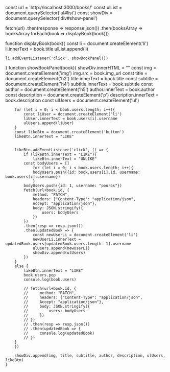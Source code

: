 const url = 'http://localhost:3000/books/'
const ulList = document.querySelector('ul#list')
const showDiv = document.querySelector('div#show-panel')

fetch(url)
.then(response => response.json())
.then(booksArray => booksArray.forEach(book => displayBook(book)))

function displayBook(book){
    const li = document.createElement('li')
    li.innerText = book.title
    ulList.append(li)

    li.addEventListener('click', showBookPanel())
}
function showBookPanel(book){
    showDiv.innerHTML = ""
        const img = document.createElement('img')
        img.src = book.img_url
        const title = document.createElement('h2')
        title.innerText = book.title
        const subtitle = document.createElement('h4')
        subtitle.innerText = book.subtitle
        const author = document.createElement('h5')
        author.innerText = book.author
        const description = document.createElement('p')
        description.innerText = book.description
        const ulUsers = document.createElement('ul')

        for (let i = 0; i < book.users.length; i++){
            const liUser = document.createElement('li')
            liUser.innerText = book.users[i].username
            ulUsers.append(liUser)
        }
        const likeBtn = document.createElement('button')
        likeBtn.innerText = "LIKE"
        
        
        likeBtn.addEventListener('click', () => {
            if (likeBtn.innerText = "LIKE"){
                likeBtn.innerText = "UNLIKE"
            const bodyUsers = []
                for (let i = 0; i < book.users.length; i++){
                bodyUsers.push({id: book.users[i].id, username: book.users[i].username})
                }
            bodyUsers.push({id: 1, username: "pouros"})
            fetch(url+book.id, {
                method: "PATCH",
                headers: {"Content-Type": "application/json", 
                Accept: "application/json"},
                body: JSON.stringify({
                    users: bodyUsers
                })
            })
            .then(resp => resp.json())
            .then(updatedBook => {
                const newUserLi = document.createElement('li')
                newUserLi.innerText = updatedBook.users[updatedBook.users.length -1].username
                ulUsers.append(newUserLi)
                showDiv.append(ulUsers)
            })
        }
        else {
            likeBtn.innerText = "LIKE"
            book.users.pop
            console.log(book.users)
            
            // fetch(url+book.id, {
            //     method: "PATCH",
            //     headers: {"Content-Type": "application/json", 
            //     Accept: "application/json"},
            //     body: JSON.stringify({
            //         users: bodyUsers
            //     })
            // })
            // .then(resp => resp.json())
            // .then(updatedBook => {
            //     console.log(updatedBook)
            // })
        }
        })
        
        showDiv.append(img, title, subtitle, author, description, ulUsers, likeBtn)
    }

